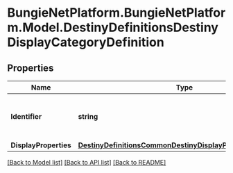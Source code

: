 # BungieNetPlatform.BungieNetPlatform.Model.DestinyDefinitionsDestinyDisplayCategoryDefinition
## Properties

Name | Type | Description | Notes
------------ | ------------- | ------------- | -------------
**Identifier** | **string** | A string identifier for the display category. | [optional] 
**DisplayProperties** | [**DestinyDefinitionsCommonDestinyDisplayPropertiesDefinition**](DestinyDefinitionsCommonDestinyDisplayPropertiesDefinition.md) |  | [optional] 

[[Back to Model list]](../README.md#documentation-for-models) [[Back to API list]](../README.md#documentation-for-api-endpoints) [[Back to README]](../README.md)

